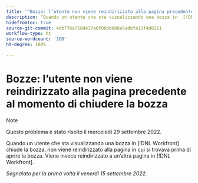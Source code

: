 ```yaml
---
title: '“Bozze: l’utente non viene reindirizzato alla pagina precedente quando chiude la bozza”'
description: “Quando un utente che sta visualizzando una bozza in  [!DNL Workfront]  chiude la bozza, non viene reindirizzato alla pagina in cui si trovava prima di aprire la bozza. Viene invece reindirizzato a un’altra pagina in [!DNL Workfront]. ”
hidefromtoc: true
source-git-commit: 4db776a758d437a6f08bb088a5ad8fa11f4d8211
workflow-type: ht
source-wordcount: '100'
ht-degree: 100%

---
```



# Bozze: l’utente non viene reindirizzato alla pagina precedente al momento di chiudere la bozza

>[!NOTE]
>
>Questo problema è stato risolto il mercoledì 29 settembre 2022.

<!--This is on the WF page as well as the WFP page-->

Quando un utente che sta visualizzando una bozza in [!DNL Workfront] chiude la bozza, non viene reindirizzato alla pagina in cui si trovava prima di aprire la bozza. Viene invece reindirizzato a un’altra pagina in [!DNL Workfront].

_Segnalato per la prima volta il venerdì 15 settembre 2022._

